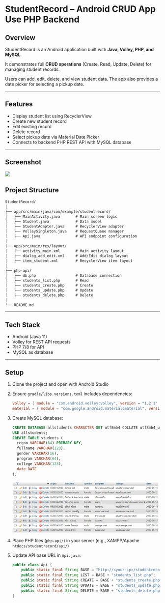 # StudentRecord – Android CRUD App Use PHP Backend

## Overview

StudentRecord is an Android application built with **Java, Volley, PHP, and MySQL**.

It demonstrates full **CRUD operations** (Create, Read, Update, Delete) for managing student records.

Users can add, edit, delete, and view student data. The app also provides a date picker for selecting a pickup date.

---

## Features

- Display student list using RecyclerView
- Create new student record
- Edit existing record
- Delete record
- Select pickup date via Material Date Picker
- Connects to backend PHP REST API with MySQL database

---

## Screenshot
<img src="./docs/Screen_recording.gif" width="400">


## Project Structure

```
StudentRecord/
│
├── app/src/main/java/com/example/studentrecord/
│   ├── MainActivity.java       # Main screen logic
│   ├── Student.java            # Data model
│   ├── StudentAdapter.java     # RecyclerView adapter
│   ├── VolleySingleton.java    # RequestQueue manager
│   ├── Api.java                # API endpoint configuration
│
├── app/src/main/res/layout/
│   ├── activity_main.xml       # Main activity layout
│   ├── dialog_add_edit.xml     # Add/Edit dialog layout
│   ├── item_student.xml        # RecyclerView item layout
│
├── php-api/
│   ├── db.php                  # Database connection
│   ├── students_list.php       # Read
│   ├── students_create.php     # Create
│   ├── students_update.php     # Update
│   ├── students_delete.php     # Delete
│
└── README.md

```

---

## Tech Stack

- Android (Java 11)
- Volley for REST API requests
- PHP 7/8 for API
- MySQL as database

---

## Setup

1. Clone the project and open with Android Studio
2. Ensure `gradle/libs.versions.toml` includes dependencies:
    
    ```toml
    volley = { module = "com.android.volley:volley", version = "1.2.1" }
    material = { module = "com.google.android.material:material", version = "1.12.0" }
    
    ```
    
3. Create MySQL database:
    
    ```sql
    CREATE DATABASE allstudents CHARACTER SET utf8mb4 COLLATE utf8mb4_unicode_ci;
    USE allstudents;
    CREATE TABLE students (
      regno VARCHAR(64) PRIMARY KEY,
      fullname VARCHAR(128),
      gender VARCHAR(16),
      program VARCHAR(64),
      college VARCHAR(128),
      date DATE
    );
    
    ```

    ![](./docs/image_db.png)
    
4. Place PHP files (`php-api/`) in your server (e.g., XAMPP/Apache `htdocs/studentrecord/api/`)
5. Update API base URL in `Api.java`:
    
    ```java
    public class Api {
        public static final String BASE = "http://<your-ip>/studentrecord/api/";
        public static final String LIST = BASE + "students_list.php";
        public static final String CREATE = BASE + "students_create.php";
        public static final String UPDATE = BASE + "students_update.php";
        public static final String DELETE = BASE + "students_delete.php";
    }
    
    ```